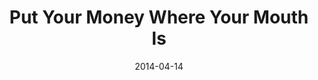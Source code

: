 ---
layout: media
category: media
series: "How to Change the World"
title: "Put Your Money Where Your Mouth Is"
date: 2014-04-14
description: "Brian Tome talks about how changing the world requires personal investment."
video: "https://s3.amazonaws.com/crossroadsvideomessages/htctw_04.mp4"
video-poster: "https://www.crossroads.net/uploadedfiles/htctw_04_still.jpg"
---